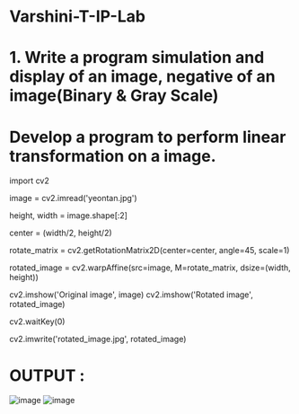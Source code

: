 # Varshini-T-IP-Lab
# 1. Write a program simulation and display of an image, negative of an image(Binary & Gray Scale)

# Develop a program to perform linear transformation on a image.
import cv2

image = cv2.imread('yeontan.jpg')

height, width = image.shape[:2]

center = (width/2, height/2)

rotate_matrix = cv2.getRotationMatrix2D(center=center, angle=45, scale=1)

rotated_image = cv2.warpAffine(src=image, M=rotate_matrix, dsize=(width, height))

cv2.imshow('Original image', image)
cv2.imshow('Rotated image', rotated_image)

cv2.waitKey(0)

cv2.imwrite('rotated_image.jpg', rotated_image)

# OUTPUT :
![image](https://user-images.githubusercontent.com/95745335/148201346-cc96e108-c021-4fc1-ad38-02035fa21762.png)
![image](https://user-images.githubusercontent.com/95745335/148201428-03888741-313c-4523-b912-8c519fc6c992.png)

